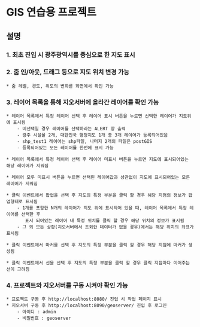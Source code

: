 # GIS 연습용 프로젝트

## 설명

### 1. 최초 진입 시 광주광역시를 중심으로 한 지도 표시

### 2. 줌 인/아웃, 드래그 등으로 지도 위치 변경 가능
    * 줌 레벨, 경도, 위도의 변화를 화면에서 확인 가능

### 3. 레이어 목록을 통해 지오서버에 올라간 레이어를 확인 가능
    * 레이어 목록에서 특정 레이어 선택 후 레이어 표시 버튼을 누르면 선택한 레이어가 지도위에 표시됨
        - 미선택일 경우 레이어를 선택하라는 ALERT 창 출력
        - 광주 시설물 2개, 대한민국 행정지도 1개 총 3개 레이어가 등록되어있음
        - shp_test1 레이어는 shp파일, 나머지 2개의 파일은 postGIS
        - 등록되어있는 모든 레이어를 한번에 표시 가능

    * 레이어 목록에서 특정 레이어 선택 후 레이어 미표시 버튼을 누르면 지도에 표시되어있는 해당 레이어가 지워짐

    * 레이어 모두 미표시 버튼을 누르면 선택된 레이어값과 상관없이 지도에 표시되어있는 모든 레이어가 지워짐

    * 클릭 이벤트에서 팝업을 선택 후 지도의 특정 부분을 클릭 할 경우 해당 지점의 정보가 팝업형태로 표시됨
        - 1개를 포함한 N개의 레이어가 지도 위에 표시되어 있을 때, 레이어 목록에서 특정 레이어를 선택한 후
           표시 되어있는 레이어 내 특정 위치를 클릭 할 경우 해당 위치의 정보가 표시됨
        - 그 외 모든 상황(지오서버에서 조회한 데이터가 없을 경우)에서는 해당 위치의 좌표가 표시됨

    * 클릭 이벤트에서 마커를 선택 후 지도의 특정 부분을 클릭 할 경우 해당 지점에 마커가 생성됨

    * 클릭 이벤트에서 선을 선택 후 지도의 특정 부분을 클릭 할 경우 클릭 지점마다 이어주는 선이 그려짐

### 4. 프로젝트와 지오서버를 구동 시켜야 확인 가능
    * 프로젝트 구동 후 http://localhost:8080/ 진입 시 작업 페이지 표시
    * 지오서버 구동 후 http://localhost:8090/geoserver/ 진입 후 로그인
        - 아이디 : admin
        - 비밀번호 : geoserver

